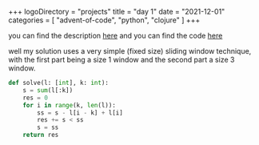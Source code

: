 +++
logoDirectory = "projects"
title = "day 1"
date = "2021-12-01"
categories = [
	"advent-of-code",
	"python",
	"clojure"
]
+++

you can find the description [here](https://adventofcode.com/2021/day/1)
and you can find the code [here](https://github.com/Ikerlb/AoC2021/tree/master/1)

well my solution uses a very simple (fixed size) sliding window technique, with the first part being a size 1 window and the second part a size 3 window. 


``` python
def solve(l: [int], k: int):
    s = sum(l[:k])    
    res = 0
    for i in range(k, len(l)):
        ss = s - l[i - k] + l[i]
        res += s < ss
        s = ss
    return res
```
